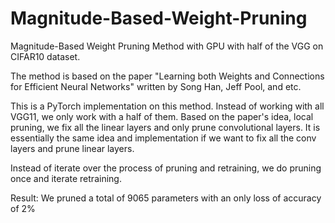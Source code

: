 # Magnitude-Based-Weight-Pruning
Magnitude-Based Weight Pruning Method with GPU with half of the VGG on CIFAR10 dataset.

The method is based on the paper "Learning both Weights and Connections for Efficient Neural Networks" written by Song Han, Jeff Pool, and etc.

This is a PyTorch implementation on this method. Instead of working with all VGG11, we only work with a half of them. Based on the paper's idea, local pruning, we fix all the linear layers and only prune convolutional layers. It is essentially the same idea and implementation if we want to fix all the conv layers and prune linear layers.

Instead of iterate over the process of pruning and retraining, we do pruning once and iterate retraining.

Result: We pruned a total of 9065 parameters with an only loss of accuracy of 2%
